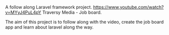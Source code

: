 A follow along Laravel  framework project.
https://www.youtube.com/watch?v=MYyJ4PuL4pY
Traversy Media - Job board.

The aim of this project is to follow along with the video, create the job board app and learn about laravel along the way.